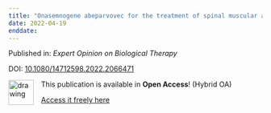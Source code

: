 ```yaml
---
title: "Onasemnogene abeparvovec for the treatment of spinal muscular atrophy"
date: 2022-04-19
enddate:
---
```


Published in: *Expert Opinion on Biological Therapy*

DOI: [10.1080/14712598.2022.2066471](https://doi.org/10.1080/14712598.2022.2066471)

<img src="https://upload.wikimedia.org/wikipedia/commons/thumb/7/77/Open_Access_logo_PLoS_transparent.svg/800px-Open_Access_logo_PLoS_transparent.svg.png" alt="drawing" width="50" align="left"/> &nbsp;&nbsp;&nbsp;This publication is available in **Open Access**! (Hybrid OA)

&nbsp;&nbsp;&nbsp;<a href="https://www.tandfonline.com/doi/pdf/10.1080/14712598.2022.2066471?needAccess=true">Access it freely here</a>

